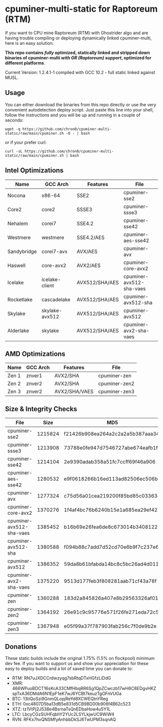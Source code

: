 # cpuminer-multi-static for Raptoreum (RTM)

If you want to CPU mine Raptoreum (RTM) with Ghostrider algo and are having 
trouble compiling or deploying dynamically linked cpuminer-multi, here is 
an easy solution:

**This repo contains _fully_ optimized, statically linked and stripped down 
binaries of cpuminer-multi _with GR (Raptoreum) support_, optimized for 
different platforms**.

Current Version: 1.2.4.1-1 compiled with GCC 10.2 - full static linked against MUSL.

## Usage

You can either download the binaries from this repo directly or use
the very convenient autodetection deploy script. Just paste this
line into your shell, follow the instructions and you will be up and 
running in a couple of seconds:

```
wget -q https://github.com/chron0/cpuminer-multi-static/raw/main/cpuminer.sh -O - | bash
```

or if your prefer curl:

```
curl -sL https://github.com/chron0/cpuminer-multi-static/raw/main/cpuminer.sh | bash
```


## Intel Optimizations

| Name        | GCC Arch       | Features       | File                     |
|-------------|----------------|----------------|--------------------------|
| Nocona      | x86-64         | SSE2           | cpuminer-sse2            |
| Core2       | core2          | SSSE3          | cpuminer-ssse3           |
| Nehalem     | corei7         | SSE4.2         | cpuminer-sse42           |
| Westmere    | westmere       | SSE4.2/AES     | cpuminer-aes-sse42       |
| Sandybridge | corei7-avx     | AVX/AES        | cpuminer-avx             |
| Haswell     | core-avx2      | AVX2/AES       | cpuminer-core-avx2       |
| Icelake     | icelake-client | AVX512/SHA/AES | cpuminer-avx512-sha-vaes |
| Rocketlake  | cascadelake    | AVX512/SHA/AES | cpuminer-avx512-sha      |
| Skylake     | skylake-avx512 | AVX512/SHA/AES | cpuminer-avx512          |
| Alderlake   | skylake        | AVX512/SHA/AES | cpuminer-avx2-sha-vaes   |

## AMD Optimizations

| Name  | GCC Arch | Features      | File          |
|-------|----------|---------------|---------------|
| Zen 1 | znver1   | AVX2/SHA      | cpuminer-zen  |
| Zen 2 | znver2   | AVX2/SHA      | cpuminer-zen2 |
| Zen 3 | znver2   | AVX2/SHA/VAES | cpuminer-zen3 |

## Size & Integrity Checks

| File                     | Size    | MD5                              |
|--------------------------|---------|----------------------------------|
| cpuminer-sse2            | 1215824 | f21426b908ea264a2c2a2a5b387aaa34 | 
| cpuminer-ssse3           | 1213908 | 73788e0fe947d7546727abe674eafb1f |
| cpuminer-sse42           | 1214104 | 2e9390adab358a51fc7ccff69f46a906 |
| cpuminer-aes-sse42       | 1280532 | e9f0618266b16ed113ad82506ec506bd |
| cpuminer-avx             | 1277324 | c75d56a01cea219200f85bd85c033634 |
| cpuminer-core-avx2       | 1370276 | 1f4af4bc76b6240b15e1a685ea29ef42 |
| cpuminer-avx512-sha-vaes | 1385452 | b16b69e26fea6de8c673014b34081228 |
| cpuminer-avx512-sha      | 1380588 | f094b88c7add7d52cd70e6b9f7c237e6 |
| cpuminer-avx512          | 1386352 | 59da8b61bfabda14bc8c5bc26ad4d011 |
| cpuminer-avx2-sha-vaes   | 1375220 | 9513d177feb3f808281aab71cf43a78f |
| cpuminer-zen             | 1360288 | 183d2a845826a407e8b29563326af01a |
| cpuminer-zen2            | 1364192 | 26e91c9c95776e571f26fe271eda72c5 |
| cpuminer-zen3            | 1367948 | e05f99a37f787903fab256c7f0de9b2e |

## Donations

These static builds include the original 1.75% (1.5% on flockpool) minimum dev fee.
If you want to support us and show your appreciation for these easy to deploy builds 
and a lot of saved time you can donate to:

* RTM: RN7uJXDCCrdwzyqg7sbRtqDTxHGfzLiDdG
* XMR: 466WPuoBDCT16sKcA33CMfHbqRR6Sg1QpZCwczb17wH6C8EDgvHKZspTxA36DMdA6N1EpF1eK7wJ6YCBt7keuzTgGFnVUGa
* BTC: 13tiQoSzi9GnmQLopjReYd8XCWEQtnYReg
* ETH: 0xc4807D5ba13dB5e831d5CB9BD00b906f4B62c523
* XTZ: tz1VtPj2J538e4BsrnaTsQnEDbaHow4u5Y1L
* LTC: LbcyCGzSUHFqbhY2YUc2LSYLkjwUC9WiW4
* RVN: RFKx7hvQNSMfyAnhbbDkSJ6TwUPM3sqnAQ


